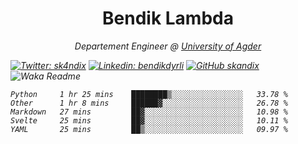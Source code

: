 <h1 align="center"> Bendik Lambda </h1>
<p align="center"><em>Departement Engineer @ <a href="http://www.uia.no">University of Agder</a></p>



[![Twitter: sk4ndix](https://img.shields.io/twitter/follow/sk4ndix?style=social)](https://twitter.com/sk4ndix)
[![Linkedin: bendikdyrli](https://img.shields.io/badge/-bendikdyrli-blue?style=flat-square&logo=Linkedin&logoColor=white&link=https://www.linkedin.com/in/bendikdyrli/)](https://www.linkedin.com/in/bendikdyrli/)
[![GitHub skandix](https://img.shields.io/github/followers/skandix?label=follow&style=social)](https://github.com/skandix)
![Waka Readme](https://github.com/skandix/skandix/workflows/Waka%20Readme/badge.svg)


<!--START_SECTION:waka-->
```text
Python     1 hr 25 mins    ████████▒░░░░░░░░░░░░░░░░   33.78 % 
Other      1 hr 8 mins     ██████▓░░░░░░░░░░░░░░░░░░   26.78 % 
Markdown   27 mins         ██▓░░░░░░░░░░░░░░░░░░░░░░   10.98 % 
Svelte     25 mins         ██▓░░░░░░░░░░░░░░░░░░░░░░   10.11 % 
YAML       25 mins         ██▒░░░░░░░░░░░░░░░░░░░░░░   09.97 % 
```
<!--END_SECTION:waka-->
